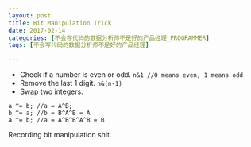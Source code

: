 ```yaml
---
layout: post
title: Bit Manipulation Trick
date: 2017-02-14
categories: [不会写代码的数据分析师不是好的产品经理_PROGRAMMER]
tags: [不会写代码的数据分析师不是好的产品经理]

---
```



* Check if a number is even or odd. ```n&1 //0 means even, 1 means odd```
* Remove the last 1 digit. ```n&(n-1)```
* Swap two integers. 

```
a ^= b;	//a = A^B;
b ^= a; //b = B^A^B = A
a ^= b;	//a = A^B^B^A^B = B
```

Recording bit manipulation shit. 